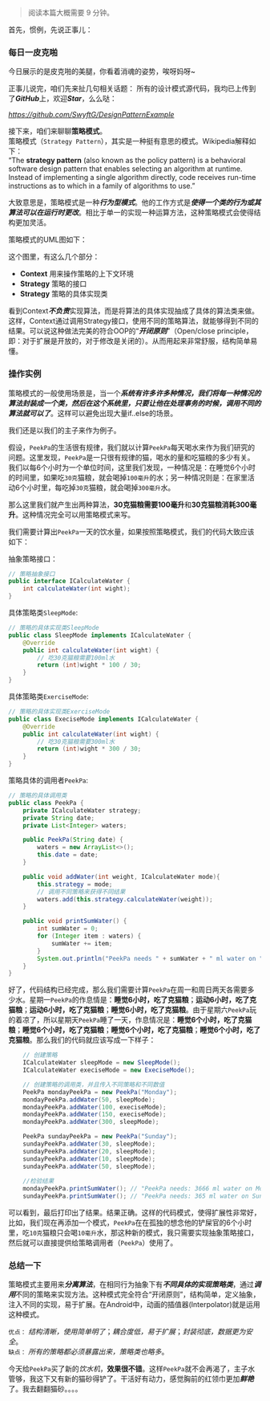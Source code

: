 > 阅读本篇大概需要 9 分钟。  

首先，惯例，先说正事儿：
### 每日一皮克啪
今日展示的是皮克啪的美腿，你看着消魂的姿势，唉呀妈呀~


正事儿说完，咱们先来扯几句相关话题：
所有的设计模式源代码，我均已上传到了***GitHub***上，欢迎***Star***，么么哒：

*https://github.com/SwyftG/DesignPatternExample*

接下来，咱们来聊聊**策略模式**。  
策略模式（`Strategy Pattern`），其实是一种挺有意思的模式。Wikipedia解释如下：  
“The **strategy pattern** (also known as the policy pattern) is a behavioral software design pattern that enables selecting an algorithm at runtime. Instead of implementing a single algorithm directly, code receives run-time instructions as to which in a family of algorithms to use.”  

大致意思是，策略模式是一种***行为型模式***。他的工作方式是***使得一个类的行为或其算法可以在运行时更改***。相比于单一的实现一种运算方法，这种策略模式会使得结构更加灵活。

策略模式的UML图如下：  


这个图里，有这么几个部分：
- **Context** 用来操作策略的上下文环境
- **Strategy** 策略的接口
- **Strategy** 策略的具体实现类

看到Context***不负责***实现算法，而是将算法的具体实现抽成了具体的算法类来做。这样，Context通过调用Strategy接口，使用不同的策略算法，就能够得到不同的结果。可以说这种做法完美的符合OOP的“***开闭原则***”（Open/close principle，即：对于扩展是开放的，对于修改是关闭的）。从而用起来非常舒服，结构简单易懂。


### 操作实例
策略模式的一般使用场景是，当一个***系统有许多许多种情况，我们将每一种情况的算法封装成一个类，然后在这个系统里，只要让他在处理事务的时候，调用不同的算法就可以了***。这样可以避免出现大量if..else的场景。  

我们还是以我们的主子来作为例子。  

假设，`PeekPa`的生活很有规律，我们就以计算`PeekPa`每天喝水来作为我们研究的问题。这里发现，`PeekPa`是一只很有规律的猫，喝水的量和吃猫粮的多少有关。我们以每6个小时为一个单位时间，这里我们发现，一种情况是：在睡觉6个小时的时间里，如果吃`30克`猫粮，就会喝掉`100毫升`的水；另一种情况则是：在家里活动6个小时里，每吃掉`30克`猫粮，就会喝掉`300毫升`水。   

那么这里我们就产生出两种算法，**30克猫粮需要100毫升**和**30克猫粮消耗300毫升**。这种情况完全可以用策略模式来写。  

我们需要计算出`PeekPa`一天的饮水量，如果按照策略模式，我们的代码大致应该如下：

抽象策略接口：
```JAVA
// 策略抽象接口
public interface ICalculateWater {
    int calculateWater(int wight);
}

```
具体策略类`SleepMode`:
```JAVA
// 策略的具体实现类SleepMode
public class SleepMode implements ICalculateWater {
    @Override
    public int calculateWater(int wight) {
        // 吃30克猫粮需要100ml水
        return (int)wight * 100 / 30;
    }
}
```
具体策略类`ExerciseMode`:
```JAVA
// 策略的具体实现类ExerciseMode
public class ExeciseMode implements ICalculateWater {
    @Override
    public int calculateWater(int wight) {
        // 吃30克猫粮需要300ml水
        return (int)wight * 300 / 30;
    }
}
```
策略具体的调用者`PeekPa`:
```JAVA
// 策略的具体调用类
public class PeekPa {
    private ICalculateWater strategy;
    private String date;
    private List<Integer> waters;

    public PeekPa(String date) {
        waters = new ArrayList<>();
        this.date = date;
    }

    public void addWater(int weight, ICalculateWater mode){
        this.strategy = mode;
        // 调用不同策略来获得不同结果
        waters.add(this.strategy.calculateWater(weight));
    }

    public void printSumWater() {
        int sumWater = 0;
        for (Integer item : waters) {
            sumWater += item;
        }
        System.out.println("PeekPa needs " + sumWater + " ml water on " + this.date + ".");
    }
}
```
好了，代码结构已经完成，那么我们需要计算`PeekPa`在周一和周日两天各需要多少水。星期一`PeekPa`的作息情是：**睡觉6小时，吃了克猫粮**；**运动6小时，吃了克猫粮**；**运动6小时，吃了克猫粮**；**睡觉6小时，吃了克猫粮**。由于星期六`PeekPa`玩的着凉了，所以星期天`PeekPa`睡了一天，作息情况是：**睡觉6个小时，吃了克猫粮**；**睡觉6个小时，吃了克猫粮**；**睡觉6个小时，吃了克猫粮**；**睡觉6个小时，吃了克猫粮**。那么我们的代码就应该写成一下样子：
```JAVA
    // 创建策略
    ICalculateWater sleepMode = new SleepMode();
    ICalculateWater execiseMode = new ExeciseMode();

    // 创建策略的调用类，并且传入不同策略和不同数值
    PeekPa mondayPeekPa = new PeekPa("Monday");
    mondayPeekPa.addWater(50, sleepMode);
    mondayPeekPa.addWater(100, execiseMode);
    mondayPeekPa.addWater(150, execiseMode);
    mondayPeekPa.addWater(300, sleepMode);

    PeekPa sundayPeekPa = new PeekPa("Sunday");
    sundayPeekPa.addWater(30, sleepMode);
    sundayPeekPa.addWater(20, sleepMode);
    sundayPeekPa.addWater(10, sleepMode);
    sundayPeekPa.addWater(50, sleepMode);
    
    //检验结果
    mondayPeekPa.printSumWater(); // "PeekPa needs: 3666 ml water on Monday."
    sundayPeekPa.printSumWater(); // "PeekPa needs: 365 ml water on Sunday."
```
可以看到，最后打印出了结果。结果正确。这样的代码模式，使得扩展性非常好，比如，我们现在再添加一个模式，`PeekPa`在在孤独的想念他的铲屎官的6个小时里，吃`10克`猫粮只会喝`10毫升`水，那这种新的模式，我只需要实现抽象策略接口，然后就可以直接提供给策略调用者（`PeekPa`）使用了。

### 总结一下
策略模式主要用来***分离算法***，在相同行为抽象下有***不同具体的实现策略类***，通过***调用***不同的策略来实现方法。这种模式完全符合“开闭原则”，结构简单，定义抽象，注入不同的实现，易于扩展。在Android中，动画的插值器(Interpolator)就是运用这种模式。  

`优点：` *结构清晰，使用简单明了*；*耦合度低，易于扩展*；*封装彻底，数据更为安全*。  
`缺点：` *所有的策略都必须暴露出来，策略类也略多*。  

今天给`PeekPa`买了新的*饮水机*，**效果很不错**。这样`PeekPa`就不会再渴了，主子水管够，我这下又有新的猫砂得铲了。干活好有动力，感觉胸前的红领巾更加***鲜艳***了。我去翻翻猫砂。。。。
